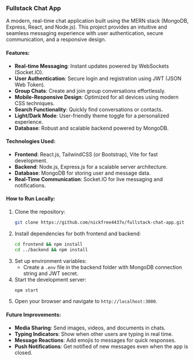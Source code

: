 ### **Fullstack Chat App**  
A modern, real-time chat application built using the MERN stack (MongoDB, Express, React, and Node.js). This project provides an intuitive and seamless messaging experience with user authentication, secure communication, and a responsive design.

#### **Features**:
- **Real-time Messaging**: Instant updates powered by WebSockets (Socket.IO).  
- **User Authentication**: Secure login and registration using JWT (JSON Web Token).  
- **Group Chats**: Create and join group conversations effortlessly.  
- **Mobile-Responsive Design**: Optimized for all devices using modern CSS techniques.  
- **Search Functionality**: Quickly find conversations or contacts.  
- **Light/Dark Mode**: User-friendly theme toggle for a personalized experience.  
- **Database**: Robust and scalable backend powered by MongoDB.

#### **Technologies Used**:
- **Frontend**: React.js, TailwindCSS (or Bootstrap), Vite for fast development.  
- **Backend**: Node.js, Express.js for a scalable server architecture.  
- **Database**: MongoDB for storing user and message data.  
- **Real-Time Communication**: Socket.IO for live messaging and notifications.  

#### **How to Run Locally**:
1. Clone the repository:  
   ```bash
   git clone https://github.com/nickfree4437x/fullstack-chat-app.git
   ```
2. Install dependencies for both frontend and backend:  
   ```bash
   cd frontend && npm install  
   cd ../backend && npm install
   ```
3. Set up environment variables:
   - Create a `.env` file in the backend folder with MongoDB connection string and JWT secret.
4. Start the development server:  
   ```bash
   npm start
   ```
5. Open your browser and navigate to `http://localhost:3000`.

#### **Future Improvements**:
- **Media Sharing**: Send images, videos, and documents in chats.  
- **Typing Indicators**: Show when other users are typing in real time.  
- **Message Reactions**: Add emojis to messages for quick responses.  
- **Push Notifications**: Get notified of new messages even when the app is closed.
